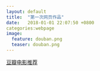 ```yaml
---  
layout: default  
title:  "第一次网页作品"  
date:   2018-01-01 22:07:50 +0800  
categories:webpage
image:
  feature: douban.png
  teaser: douban.png
---  
```


<a href="/portfolio/movie/index.html">豆瓣电影推荐</a>
